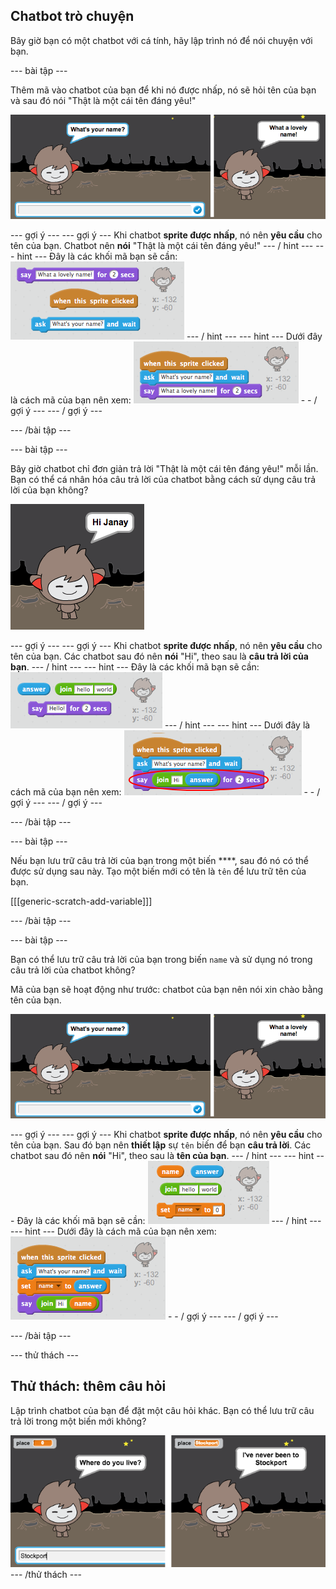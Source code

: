 ## Chatbot trò chuyện

Bây giờ bạn có một chatbot với cá tính, hãy lập trình nó để nói chuyện với bạn.

\--- bài tập \---

Thêm mã vào chatbot của bạn để khi nó được nhấp, nó sẽ hỏi tên của bạn và sau đó nói "Thật là một cái tên đáng yêu!"

![Kiểm tra phản hồi ChatBot](images/chatbot-ask-test.png)

\--- gợi ý \--- \--- gợi ý \--- Khi chatbot **sprite được nhấp**, nó nên **yêu cầu** cho tên của bạn. Chatbot nên **nói** "Thật là một cái tên đáng yêu!" \--- / hint \--- \--- hint \--- Đây là các khối mã bạn sẽ cần: ![Blocks for a ChatBot reply](images/chatbot-ask-blocks.png) \--- / hint \--- \--- hint \--- Dưới đây là cách mã của bạn nên xem: ![Code for a ChatBot reply](images/chatbot-ask-code.png) - - / gợi ý \--- \--- / gợi ý \---

\--- /bài tập \---

\--- bài tập \---

Bây giờ chatbot chỉ đơn giản trả lời "Thật là một cái tên đáng yêu!" mỗi lần. Bạn có thể cá nhân hóa câu trả lời của chatbot bằng cách sử dụng câu trả lời của bạn không?

![Kiểm tra câu trả lời được cá nhân hóa](images/chatbot-answer-test.png)

\--- gợi ý \--- \--- gợi ý \--- Khi chatbot **sprite được nhấp**, nó nên **yêu cầu** cho tên của bạn. Các chatbot sau đó nên **nói** "Hi", theo sau là **câu trả lời của bạn**. \--- / hint \--- \--- hint \--- Đây là các khối mã bạn sẽ cần: ![Blocks for a personalised reply](images/chatbot-answer-blocks.png) \--- / hint \--- \--- hint \--- Dưới đây là cách mã của bạn nên xem: ![Code for a personalised reply](images/chatbot-answer-code.png) - - / gợi ý \--- \--- / gợi ý \---

\--- /bài tập \---

\--- bài tập \---

Nếu bạn lưu trữ câu trả lời của bạn trong một biến ****, sau đó nó có thể được sử dụng sau này. Tạo một biến mới có tên là `tên` để lưu trữ tên của bạn.

[[[generic-scratch-add-variable]]]

\--- /bài tập \---

\--- bài tập \---

Bạn có thể lưu trữ câu trả lời của bạn trong biến `name` và sử dụng nó trong câu trả lời của chatbot không?

Mã của bạn sẽ hoạt động như trước: chatbot của bạn nên nói xin chào bằng tên của bạn.

![Thử nghiệm biến 'tên'](images/chatbot-ask-test.png)

\--- gợi ý \--- \--- gợi ý \--- Khi chatbot **sprite được nhấp**, nó nên **yêu cầu** cho tên của bạn. Sau đó bạn nên **thiết lập** sự `tên` biến để bạn **câu trả lời**. Các chatbot sau đó nên **nói** "Hi", theo sau là **tên của bạn**. \--- / hint \--- \--- hint \--- Đây là các khối mã bạn sẽ cần: ![Blocks for a 'name' variable](images/chatbot-variable-blocks.png) \--- / hint \--- \--- hint \--- Dưới đây là cách mã của bạn nên xem: ![Code for a 'name' variable](images/chatbot-variable-code.png) - - / gợi ý \--- \--- / gợi ý \---

\--- /bài tập \---

\--- thử thách \---

## Thử thách: thêm câu hỏi

Lập trình chatbot của bạn để đặt một câu hỏi khác. Bạn có thể lưu trữ câu trả lời trong một biến mới không?

![Các câu hỏi khác](images/chatbot-question.png) \--- /thử thách \---